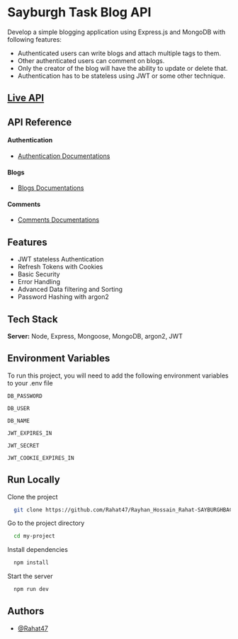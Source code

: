 # Sayburgh Task Blog API

Develop a simple blogging application using Express.js and MongoDB with following features:

-   Authenticated users can write blogs and attach multiple tags to them.
-   Other authenticated users can comment on blogs.
-   Only the creator of the blog will have the ability to update or delete that.
-   Authentication has to be stateless using JWT or some other technique.

## [Live API](https://sayburgh-task.herokuapp.com/)

## API Reference

#### Authentication

-   [Authentication Documentations](https://documenter.getpostman.com/view/13590337/UVXonEKi)

#### Blogs

-   [Blogs Documentations](https://documenter.getpostman.com/view/13590337/UVXonEPz)

#### Comments

-   [Comments Documentations](https://documenter.getpostman.com/view/13590337/UVXonEKZ)

## Features

-   JWT stateless Authentication
-   Refresh Tokens with Cookies
-   Basic Security
-   Error Handling
-   Advanced Data filtering and Sorting
-   Password Hashing with argon2

## Tech Stack

**Server:** Node, Express, Mongoose, MongoDB, argon2, JWT

## Environment Variables

To run this project, you will need to add the following environment variables to your .env file

`DB_PASSWORD`

`DB_USER`

`DB_NAME`

`JWT_EXPIRES_IN`

`JWT_SECRET`

`JWT_COOKIE_EXPIRES_IN`

## Run Locally

Clone the project

```bash
  git clone https://github.com/Rahat47/Rayhan_Hossain_Rahat-SAYBURGHBACKEND-TASK.git
```

Go to the project directory

```bash
  cd my-project
```

Install dependencies

```bash
  npm install
```

Start the server

```bash
  npm run dev
```

## Authors

-   [@Rahat47](https://www.github.com/Rahat47)
